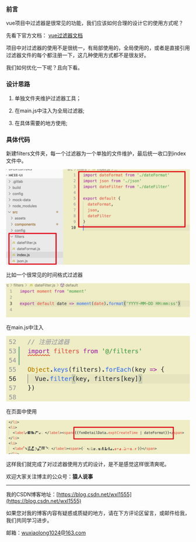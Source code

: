 ### 前言

vue项目中过滤器是很常见的功能，我们应该如何合理的设计它的使用方式呢？

先看下官方文档： [vue过滤器文档](https://cn.vuejs.org/v2/guide/filters.html)

项目中对过滤器的使用不是很统一，有局部使用的，全局使用的，或者是直接引用过滤器文件的每个都注册一下，这几种使用方式都不是很友好。

我们如何优化一下呢？且向下看。



### 设计思路

1. 单独文件夹维护过滤器工具；

2. 在main.js中注入为全局过滤器;

3. 在具体需要的地方使用;



### 具体代码

新建filters文件夹，每一个过滤器为一个单独的文件维护，最后统一收口到index文件中。

![img](/static/vue18/1.png)



比如一个很常见的时间格式过滤器

![img](/static/vue18/2.png)

在main.js中注入

![img](/static/vue18/3.png)



在页面中使用

![img](/static/vue18/4.png)

这样我们就完成了对过滤器使用方式的设计，是不是感觉这样很清爽呢。





欢迎大家关注博主的公众号：<strong>猿人说事</strong>


---

我的CSDN博客地址：[https://blog.csdn.net/wxl1555](https://blog.csdn.net/wxl1555)

如果您对我的博客内容有疑惑或质疑的地方，请在下方评论区留言，或邮件给我，我们共同学习进步。

邮箱：wuxiaolong1024@163.com